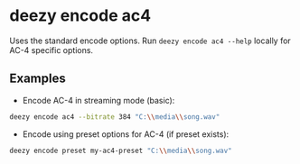 # deezy encode ac4

Uses the standard encode options. Run `deezy encode ac4 --help` locally for AC-4 specific options.

## Examples

- Encode AC-4 in streaming mode (basic):

```bash
deezy encode ac4 --bitrate 384 "C:\\media\\song.wav"
```

- Encode using preset options for AC-4 (if preset exists):

```bash
deezy encode preset my-ac4-preset "C:\\media\\song.wav"
```
